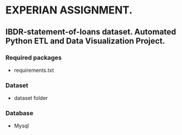   # EXPERIAN ASSIGNMENT. 
  
##  IBDR-statement-of-loans dataset.  Automated  Python ETL and Data Visualization Project.


### Required packages
* requirements.txt 

### Dataset 
* dataset folder

### Database
* Mysql